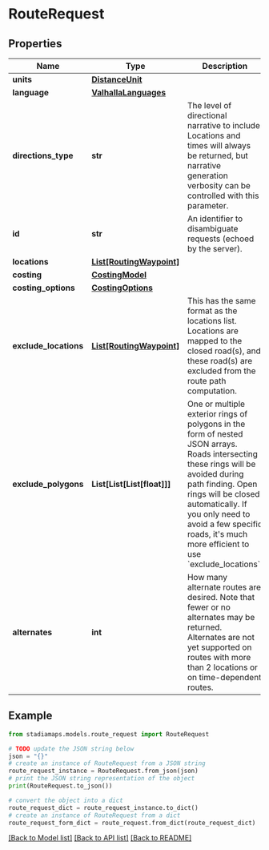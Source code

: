 # RouteRequest


## Properties

Name | Type | Description | Notes
------------ | ------------- | ------------- | -------------
**units** | [**DistanceUnit**](DistanceUnit.md) |  | [optional] 
**language** | [**ValhallaLanguages**](ValhallaLanguages.md) |  | [optional] 
**directions_type** | **str** | The level of directional narrative to include. Locations and times will always be returned, but narrative generation verbosity can be controlled with this parameter. | [optional] [default to 'instructions']
**id** | **str** | An identifier to disambiguate requests (echoed by the server). | [optional] 
**locations** | [**List[RoutingWaypoint]**](RoutingWaypoint.md) |  | 
**costing** | [**CostingModel**](CostingModel.md) |  | 
**costing_options** | [**CostingOptions**](CostingOptions.md) |  | [optional] 
**exclude_locations** | [**List[RoutingWaypoint]**](RoutingWaypoint.md) | This has the same format as the locations list. Locations are mapped to the closed road(s), and these road(s) are excluded from the route path computation. | [optional] 
**exclude_polygons** | **List[List[List[float]]]** | One or multiple exterior rings of polygons in the form of nested JSON arrays. Roads intersecting these rings will be avoided during path finding. Open rings will be closed automatically. If you only need to avoid a few specific roads, it&#39;s much more efficient to use &#x60;exclude_locations&#x60;. | [optional] 
**alternates** | **int** | How many alternate routes are desired. Note that fewer or no alternates may be returned. Alternates are not yet supported on routes with more than 2 locations or on time-dependent routes. | [optional] 

## Example

```python
from stadiamaps.models.route_request import RouteRequest

# TODO update the JSON string below
json = "{}"
# create an instance of RouteRequest from a JSON string
route_request_instance = RouteRequest.from_json(json)
# print the JSON string representation of the object
print(RouteRequest.to_json())

# convert the object into a dict
route_request_dict = route_request_instance.to_dict()
# create an instance of RouteRequest from a dict
route_request_form_dict = route_request.from_dict(route_request_dict)
```
[[Back to Model list]](../README.md#documentation-for-models) [[Back to API list]](../README.md#documentation-for-api-endpoints) [[Back to README]](../README.md)


